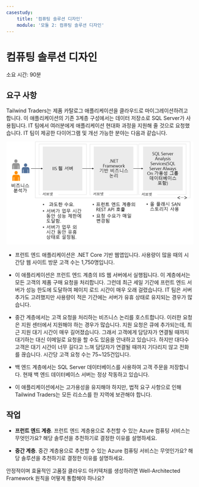 ```yaml
---
casestudy:
    title: '컴퓨팅 솔루션 디자인'
    module: '모듈 2: 컴퓨팅 솔루션 디자인'
---
```


# 컴퓨팅 솔루션 디자인

소요 시간: 90분

## 요구 사항

Tailwind Traders는 제품 카탈로그 애플리케이션을 클라우드로 마이그레이션하려고 합니다. 이 애플리케이션의 기존 3계층 구성에서는 데이터 저장소로 SQL Server가 사용됩니다. IT 팀에서 여러분에게 애플리케이션 현대화 과정을 지원해 줄 것으로 요청했습니다. IT 팀이 제공한 다이어그램 및 개선 가능한 분야는 다음과 같습니다. 

![컴퓨팅 아키텍처](media/compute.png)

* 프런트 엔드 애플리케이션은 .NET Core 기반 웹앱입니다. 사용량이 많을 때의 시간당 웹 사이트 방문 고객 수는 1,750명입니다. 

* 이 애플리케이션은 프런트 엔드 계층의 IIS 웹 서버에서 실행됩니다. 이 계층에서는 모든 고객의 제품 구매 요청을 처리합니다. 그런데 최근 세일 기간에 프런트 엔드 서버가 성능 한도에 도달하여 페이지 로드 시간이 매우 오래 걸렸습니다. IT 팀은 서버 추가도 고려했지만 사용량이 적은 기간에는 서버가 유휴 상태로 유지되는 경우가 많습니다.

* 중간 계층에서는 고객 요청을 처리하는 비즈니스 논리를 호스트합니다. 이러한 요청은 지원 센터에서 지원해야 하는 경우가 많습니다. 지원 요청은 큐에 추가되는데, 최근 지원 대기 시간이 매우 길어졌습니다. 그래서 고객에게 담당자가 연결될 때까지 대기하는 대신 이메일로 요청을 할 수도 있음을 안내하고 있습니다. 하지만 대다수 고객은 대기 시간이 너무 길다고 느껴 담당자가 연결될 때까지 기다리지 않고 전화를 끊습니다. 시간당 고객 요청 수는 75~125건입니다. 

* 백 엔드 계층에서는 SQL Server 데이터베이스를 사용하여 고객 주문을 저장합니다. 현재 백 엔드 데이터베이스 서버는 정상 작동하고 있습니다.

* 이 애플리케이션에서는 고가용성을 유지해야 하지만, 법적 요구 사항으로 인해 Tailwind Traders는 모든 리소스를 한 지역에 보관해야 합니다.

## 작업

* **프런트 엔드 계층**. 프런트 엔드 계층용으로 추천할 수 있는 Azure 컴퓨팅 서비스는 무엇인가요? 해당 솔루션을 추천하기로 결정한 이유를 설명하세요. 

* **중간 계층**. 중간 계층용으로 추천할 수 있는 Azure 컴퓨팅 서비스는 무엇인가요? 해당 솔루션을 추천하기로 결정한 이유를 설명하세요. 

안정적이며 효율적인 고품질 클라우드 아키텍처를 생성하려면 Well-Architected Framework 원칙을 어떻게 통합해야 하나요?
